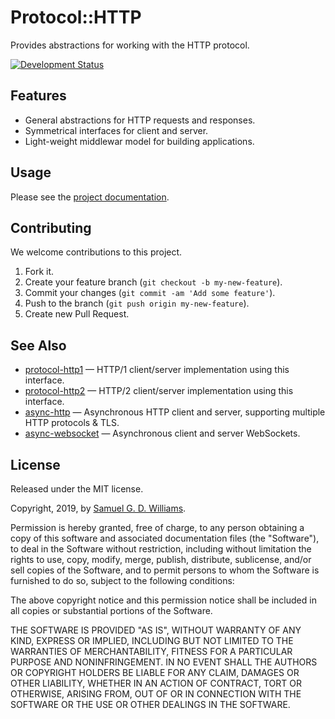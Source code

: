 # Protocol::HTTP

Provides abstractions for working with the HTTP protocol.

[![Development Status](https://github.com/socketry/protocol-http/workflows/Development/badge.svg)](https://github.com/socketry/protocol-http/actions?workflow=Development)

## Features

  - General abstractions for HTTP requests and responses.
  - Symmetrical interfaces for client and server.
  - Light-weight middlewar model for building applications.

## Usage

Please see the [project documentation](https://socketry.github.io/protocol-http).

## Contributing

We welcome contributions to this project.

1.  Fork it.
2.  Create your feature branch (`git checkout -b my-new-feature`).
3.  Commit your changes (`git commit -am 'Add some feature'`).
4.  Push to the branch (`git push origin my-new-feature`).
5.  Create new Pull Request.

## See Also

  - [protocol-http1](https://github.com/socketry/protocol-http1) — HTTP/1 client/server implementation using this interface.
  - [protocol-http2](https://github.com/socketry/protocol-http2) — HTTP/2 client/server implementation using this interface.
  - [async-http](https://github.com/socketry/async-http) — Asynchronous HTTP client and server, supporting multiple HTTP protocols & TLS.
  - [async-websocket](https://github.com/socketry/async-websocket) — Asynchronous client and server WebSockets.

## License

Released under the MIT license.

Copyright, 2019, by [Samuel G. D. Williams](http://www.codeotaku.com/samuel-williams).

Permission is hereby granted, free of charge, to any person obtaining a copy
of this software and associated documentation files (the "Software"), to deal
in the Software without restriction, including without limitation the rights
to use, copy, modify, merge, publish, distribute, sublicense, and/or sell
copies of the Software, and to permit persons to whom the Software is
furnished to do so, subject to the following conditions:

The above copyright notice and this permission notice shall be included in
all copies or substantial portions of the Software.

THE SOFTWARE IS PROVIDED "AS IS", WITHOUT WARRANTY OF ANY KIND, EXPRESS OR
IMPLIED, INCLUDING BUT NOT LIMITED TO THE WARRANTIES OF MERCHANTABILITY,
FITNESS FOR A PARTICULAR PURPOSE AND NONINFRINGEMENT. IN NO EVENT SHALL THE
AUTHORS OR COPYRIGHT HOLDERS BE LIABLE FOR ANY CLAIM, DAMAGES OR OTHER
LIABILITY, WHETHER IN AN ACTION OF CONTRACT, TORT OR OTHERWISE, ARISING FROM,
OUT OF OR IN CONNECTION WITH THE SOFTWARE OR THE USE OR OTHER DEALINGS IN
THE SOFTWARE.
